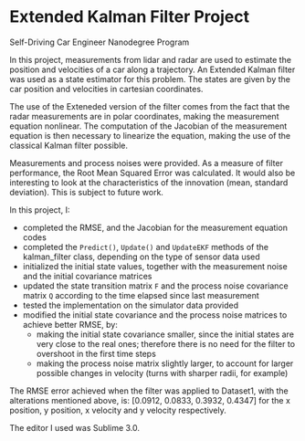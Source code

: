# Extended Kalman Filter Project
Self-Driving Car Engineer Nanodegree Program

In this project, measurements from lidar and radar are used to estimate the position and velocities of a car along a trajectory. 
An Extended Kalman filter was used as a state estimator for this problem. The states are given by the car position and velocities in cartesian coordinates. 

The use of the Exteneded version of the filter comes from the fact that the radar measurements are in polar coordinates, making the measurement equation nonlinear. The computation of the Jacobian of the measurement equation is then necessary to linearize the equation, making the use of the classical Kalman filter possible. 

Measurements and process noises were provided. As a measure of filter performance, the Root Mean Squared Error was calculated. It would also be interesting to look at the characteristics of the innovation (mean, standard deviation). This is subject to future work. 

In this project, I:

* completed the RMSE, and the Jacobian for the measurement equation codes
* completed the `Predict()`,  `Update()` and `UpdateEKF` methods of the kalman_filter class, depending on the type of sensor data used
* initialized the initial state values, together with the measurement noise and the initial covariance matrices
* updated the state transition matrix `F` and the process noise covariance matrix `Q` according to the time elapsed since last measurement
* tested the implementation on the simulator data provided
* modified the initial state covariance and the process noise matrices to achieve better RMSE, by:
  * making the initial state covariance smaller, since the initial states are very close to the real ones; therefore there is no need for the filter to overshoot in the first time steps
  * making the process noise matrix slightly larger, to account for larger possible changes in velocity (turns with sharper radii, for example)

The RMSE error achieved when the filter was applied to Dataset1, with the alterations mentioned above, is: [0.0912, 0.0833, 0.3932, 0.4347] for the x position, y position, x velocity and y velocity respectively. 

The editor I used was Sublime 3.0.

